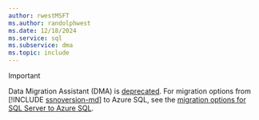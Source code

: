 ```yaml
---
author: rwestMSFT
ms.author: randolphwest
ms.date: 12/18/2024
ms.service: sql
ms.subservice: dma
ms.topic: include
---
```

> [!IMPORTANT]  
> Data Migration Assistant (DMA) is [deprecated](/lifecycle/definitions#deprecation). For migration options from [!INCLUDE [ssnoversion-md](../../includes/ssnoversion-md.md)] to Azure SQL, see the [migration options for SQL Server to Azure SQL](/data-migration/sql-server/overview).
